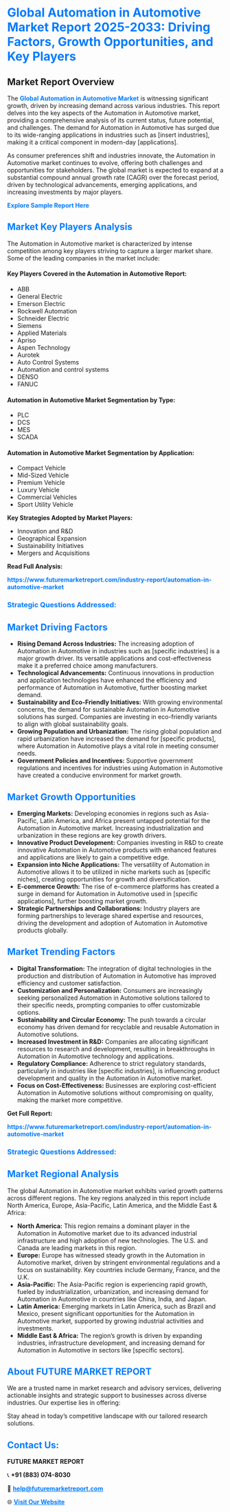 <h1 style="color: #007BFF;">Global Automation in Automotive Market Report 2025-2033: Driving Factors, Growth Opportunities, and Key Players</h1>

<section id="overview">
<h2>Market Report Overview</h2>
<p>The <a href="https://www.futuremarketreport.com/industry-report/automation-in-automotive-market" style="color: #007BFF; text-decoration: none;"><strong>Global Automation in Automotive Market</strong></a> is witnessing significant growth, driven by increasing demand across various industries. This report delves into the key aspects of the Automation in Automotive market, providing a comprehensive analysis of its current status, future potential, and challenges. The demand for Automation in Automotive has surged due to its wide-ranging applications in industries such as [insert industries], making it a critical component in modern-day [applications].</p>
<p>As consumer preferences shift and industries innovate, the Automation in Automotive market continues to evolve, offering both challenges and opportunities for stakeholders. The global market is expected to expand at a substantial compound annual growth rate (CAGR) over the forecast period, driven by technological advancements, emerging applications, and increasing investments by major players.</p>
</section>

<section id="overview">
<p><a href="https://www.futuremarketreport.com/request-sample/reportId=41202" style="color: #007BFF; text-decoration: none;"><strong>Explore Sample Report Here</strong></a></p>
</section>

<section id="key-players">
<h2 style="color: #007BFF;">Market Key Players Analysis</h2>
<p>The Automation in Automotive market is characterized by intense competition among key players striving to capture a larger market share. Some of the leading companies in the market include:</p>
<h4>Key Players Covered in the Automation in Automotive Report:</h4>
<ul><li>ABB</li><li>General Electric</li><li>Emerson Electric</li><li>Rockwell Automation</li><li>Schneider Electric</li><li>Siemens</li><li>Applied Materials</li><li>Apriso</li><li>Aspen Technology</li><li>Aurotek</li><li>Auto Control Systems</li><li>Automation and control systems</li><li>DENSO</li><li>FANUC</li></ul>
<h4>Automation in Automotive Market Segmentation by Type:</h4>
<ul><li>PLC</li><li>DCS</li><li>MES</li><li>SCADA</li></ul>

<h4>Automation in Automotive Market Segmentation by Application:</h4>
<ul><li>Compact Vehicle</li><li>Mid-Sized Vehicle</li><li>Premium Vehicle</li><li>Luxury Vehicle</li><li>Commercial Vehicles</li><li>Sport Utility Vehicle</li></ul>
<p><strong>Key Strategies Adopted by Market Players:</strong></p>
<ul>
<li>Innovation and R&D</li>
<li>Geographical Expansion</li>
<li>Sustainability Initiatives</li>
<li>Mergers and Acquisitions</li>
</ul>
</section>

<section>
<p><strong>Read Full Analysis: </strong></p><a href="https://www.futuremarketreport.com/industry-report/automation-in-automotive-market" style="color: #007BFF; text-decoration: none;"><strong>https://www.futuremarketreport.com/industry-report/automation-in-automotive-market</strong></a>
<h3 style="color: #007BFF;">Strategic Questions Addressed:</h3>
</section>

<section id="driving-factors">
<h2 style="color: #007BFF;">Market Driving Factors</h2>
<ul>
<li><strong>Rising Demand Across Industries:</strong> The increasing adoption of Automation in Automotive in industries such as [specific industries] is a major growth driver. Its versatile applications and cost-effectiveness make it a preferred choice among manufacturers.</li>
<li><strong>Technological Advancements:</strong> Continuous innovations in production and application technologies have enhanced the efficiency and performance of Automation in Automotive, further boosting market demand.</li>
<li><strong>Sustainability and Eco-Friendly Initiatives:</strong> With growing environmental concerns, the demand for sustainable Automation in Automotive solutions has surged. Companies are investing in eco-friendly variants to align with global sustainability goals.</li>
<li><strong>Growing Population and Urbanization:</strong> The rising global population and rapid urbanization have increased the demand for [specific products], where Automation in Automotive plays a vital role in meeting consumer needs.</li>
<li><strong>Government Policies and Incentives:</strong> Supportive government regulations and incentives for industries using Automation in Automotive have created a conducive environment for market growth.</li>
</ul>
</section>

<section id="growth-opportunities">
<h2 style="color: #007BFF;">Market Growth Opportunities</h2>
<ul>
<li><strong>Emerging Markets:</strong> Developing economies in regions such as Asia-Pacific, Latin America, and Africa present untapped potential for the Automation in Automotive market. Increasing industrialization and urbanization in these regions are key growth drivers.</li>
<li><strong>Innovative Product Development:</strong> Companies investing in R&D to create innovative Automation in Automotive products with enhanced features and applications are likely to gain a competitive edge.</li>
<li><strong>Expansion into Niche Applications:</strong> The versatility of Automation in Automotive allows it to be utilized in niche markets such as [specific niches], creating opportunities for growth and diversification.</li>
<li><strong>E-commerce Growth:</strong> The rise of e-commerce platforms has created a surge in demand for Automation in Automotive used in [specific applications], further boosting market growth.</li>
<li><strong>Strategic Partnerships and Collaborations:</strong> Industry players are forming partnerships to leverage shared expertise and resources, driving the development and adoption of Automation in Automotive products globally.</li>
</ul>
</section>

<section id="trending-factors">
<h2 style="color: #007BFF;">Market Trending Factors</h2>
<ul>
<li><strong>Digital Transformation:</strong> The integration of digital technologies in the production and distribution of Automation in Automotive has improved efficiency and customer satisfaction.</li>
<li><strong>Customization and Personalization:</strong> Consumers are increasingly seeking personalized Automation in Automotive solutions tailored to their specific needs, prompting companies to offer customizable options.</li>
<li><strong>Sustainability and Circular Economy:</strong> The push towards a circular economy has driven demand for recyclable and reusable Automation in Automotive solutions.</li>
<li><strong>Increased Investment in R&D:</strong> Companies are allocating significant resources to research and development, resulting in breakthroughs in Automation in Automotive technology and applications.</li>
<li><strong>Regulatory Compliance:</strong> Adherence to strict regulatory standards, particularly in industries like [specific industries], is influencing product development and quality in the Automation in Automotive market.</li>
<li><strong>Focus on Cost-Effectiveness:</strong> Businesses are exploring cost-efficient Automation in Automotive solutions without compromising on quality, making the market more competitive.</li>
</ul>
</section>

<section>
<p><strong>Get Full Report: </strong></p><a href="https://www.futuremarketreport.com/industry-report/automation-in-automotive-market" style="color: #007BFF; text-decoration: none;"><strong>https://www.futuremarketreport.com/industry-report/automation-in-automotive-market</strong></a>
<h3 style="color: #007BFF;">Strategic Questions Addressed:</h3>
</section>


<section id="regional-analysis">
<h2 style="color: #007BFF;">Market Regional Analysis</h2>
<p>The global Automation in Automotive market exhibits varied growth patterns across different regions. The key regions analyzed in this report include North America, Europe, Asia-Pacific, Latin America, and the Middle East & Africa:</p>
<ul>
<li><strong>North America:</strong> This region remains a dominant player in the Automation in Automotive market due to its advanced industrial infrastructure and high adoption of new technologies. The U.S. and Canada are leading markets in this region.</li>
<li><strong>Europe:</strong> Europe has witnessed steady growth in the Automation in Automotive market, driven by stringent environmental regulations and a focus on sustainability. Key countries include Germany, France, and the U.K.</li>
<li><strong>Asia-Pacific:</strong> The Asia-Pacific region is experiencing rapid growth, fueled by industrialization, urbanization, and increasing demand for Automation in Automotive in countries like China, India, and Japan.</li>
<li><strong>Latin America:</strong> Emerging markets in Latin America, such as Brazil and Mexico, present significant opportunities for the Automation in Automotive market, supported by growing industrial activities and investments.</li>
<li><strong>Middle East & Africa:</strong> The region’s growth is driven by expanding industries, infrastructure development, and increasing demand for Automation in Automotive in sectors like [specific sectors].</li>
</ul>
</section>

<footer>
<h2 style="color: #007BFF;">About FUTURE MARKET REPORT</h2>
<p>We are a trusted name in market research and advisory services, delivering actionable insights and strategic support to businesses across diverse industries. Our expertise lies in offering:</p>

<p>Stay ahead in today’s competitive landscape with our tailored research solutions.</p>

<h2 style="color: #007BFF;">Contact Us:</h2>
<p><strong>FUTURE MARKET REPORT</strong></p>
<p>📞 <strong>+91 (883) 074-8030</strong></p>
<p>📧 <strong><a href="mailto:help@futuremarketreport.com" style="color: #007BFF;">help@futuremarketreport.com</a></strong></p>
<p>🌐 <strong><a href="https://www.futuremarketreport.com/" style="color: #007BFF;">Visit Our Website</a></strong></p>
</footer>